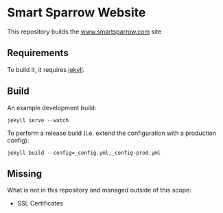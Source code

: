 
Smart Sparrow Website
================

This repository builds the www.smartsparrow.com site

Requirements
------------

To build it, it requires [jekyll](http://jekyllrb.com/).


Build
-----

An example development build:

    jekyll serve --watch


To perform a release build (i.e. extend the configuration with a production config):

    jekyll build --config=_config.yml,_config-prod.yml



Missing
-------

What is not in this repository and managed outside of this scope:

* SSL Certificates


